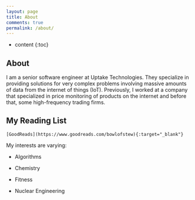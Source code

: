 ```yaml
---
layout: page
title: About
comments: true
permalink: /about/
---
```


* content
{:toc}

## About

I am a senior software engineer at Uptake Technologies.  They specialize in providing solutions for very complex problems involving massive amounts of data from the internet of things (IoT).  Previously, I worked at a company that specialized in price monitoring of products on the internet and before that, some high-frequency trading firms.

## My Reading List

	[GoodReads](https://www.goodreads.com/bowlofstew){:target="_blank"}

My interests are varying:

  *  Algorithms

  *  Chemistry

  *  Fitness

  *  Nuclear Engineering